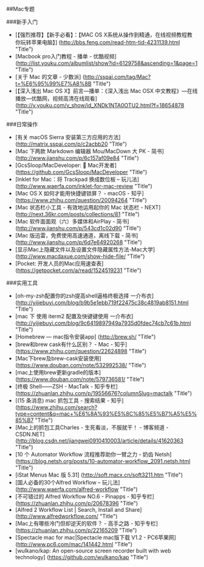 
##Mac专题


###新手入门
* [【强烈推荐】【新手必看】：【MAC OS X系统从操作到精通，在线视频教程教你玩转苹果电脑】] (http://bbs.feng.com/read-htm-tid-4231139.html "Title")
* [Macbook pro入门教程 - 播单 - 优酷视频] (http://list.youku.com/albumlist/show?id=6129758&ascending=1&page=1 "Title")
* [关于 Mac 的文章 - 少数派] (http://sspai.com/tag/Mac?t=%E6%95%99%E7%A8%8B "Title")
* [【深入浅出 Mac OS X】前言—播单：《深入浅出 Mac OSX 中文教程》—在线播放—优酷网，视频高清在线观看] (http://v.youku.com/v_show/id_XNDk1NTA0OTU2.html?f=18654878 "Title")

###日常操作
* [有关 macOS Sierra 安装第三方应用的方法] (http://matrix.sspai.com/p/c2acbb20 "Title")
* [Mac 下两款 Markdown 编辑器 Mou/MacDown 大 PK - 简书] (http://www.jianshu.com/p/6c157af09e84 "Title")
* [GcsSloop/MacDeveloper:  Mac开发者] (https://github.com/GcsSloop/MacDeveloper "Title")
* [Inklet for Mac：将 Trackpad 换成数位板 – 玩儿法] (http://www.waerfa.com/inklet-for-mac-review "Title")
* [Mac OS X 如何才能用快捷键锁屏？ - macOS - 知乎] (https://www.zhihu.com/question/20094264 "Title")
* [Mac 状态栏小工具 - 有效地运用起你的 Mac 状态栏 - NEXT] (http://next.36kr.com/posts/collections/81 "Title")
* [Mac 软件面面观（六）多媒体和AirPlay - 简书] (http://www.jianshu.com/p/543cd1c02d90 "Title")
* [Mac 版迅雷，免费使用高速通道，离线下载 - 简书] (http://www.jianshu.com/p/6d7e64920268 "Title")
* [显示Mac上隐藏文件以及设置文件隐藏属性方法-Mac大学] (http://www.macdaxue.com/show-hide-file/ "Title")
* [Pocket: 开发人员的Mac应用速查表] (https://getpocket.com/a/read/1524519231 "Title")


###实用工具
* [oh-my-zsh配置你的zsh提高shell逼格终极选择 一介布衣] (http://yijiebuyi.com/blog/b9b5e1ebb719f22475c38c4819ab8151.html "Title")
* [mac 下 使用 iterm2 配置及快键键使用 一介布衣] (http://yijiebuyi.com/blog/9c6419897949a7935d0fdec74cb7c61b.html "Title")
* [Homebrew — mac指令安装app] (http://brew.sh/ "Title")
* [brew和brew cask有什么区别？ - Mac - 知乎] (https://www.zhihu.com/question/22624898 "Title")
* [Mac下brew及brew-cask安装使用] (https://www.douban.com/note/532992538/ "Title")
* [mac上使用brew更新gradle的版本] (https://www.douban.com/note/579736581/ "Title")
* [终极 Shell——ZSH - MacTalk - 知乎专栏] (https://zhuanlan.zhihu.com/p/19556676?columnSlug=mactalk "Title")
* [(15 条消息) mac 抓包工具 - 搜索结果 - 知乎] (https://www.zhihu.com/search?type=content&q=mac+%E6%8A%93%E5%8C%85%E5%B7%A5%E5%85%B7 "Title")
* [Mac上的抓包工具Charles - 生死看淡，不服就干！ - 博客频道 - CSDN.NET] (http://blog.csdn.net/jiangwei0910410003/article/details/41620363 "Title")
* [10 个 Automator Workflow 流程推荐助你一臂之力 - 奶齿 Netsh] (https://blog.netsh.org/posts/10-automator-workflow_2091.netsh.html "Title")
* [iStat Menus Mac 版 5.31] (http://soft.macx.cn/soft3211.htm "Title")
* [国人必备的30个Alfred Workflow – 玩儿法] (http://www.waerfa.com/alfred-workflow "Title")
* [不可错过的 Alfred Workflow NO.6 - Pinapps - 知乎专栏] (https://zhuanlan.zhihu.com/p/20678396 "Title")
* [Alfred 2 Workflow List | Search, Install and Share] (http://www.alfredworkflow.com/ "Title")
* [Mac上有哪些冷门但却逆天的软件？ - 高手之路 - 知乎专栏] (https://zhuanlan.zhihu.com/p/22165209 "Title")
* [Spectacle mac for mac|Spectacle mac版下载 V1.2 - PC6苹果网] (http://www.pc6.com/mac/141442.html "Title")
* [wulkano/kap: An open-source screen recorder built with web technology] (https://github.com/wulkano/kap "Title")

